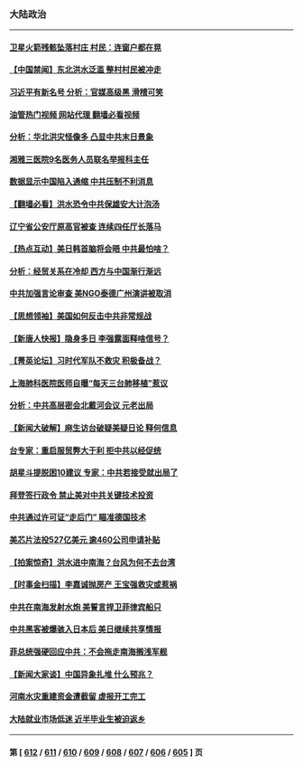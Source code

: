 ### 大陆政治
---
#### [卫星火箭残骸坠落村庄 村民：连窗户都在晃](../../pages/ncid277/n14051531.md?08102045) 
#### [【中国禁闻】东北洪水泛滥 整村村民被冲走](../../pages/ncid277/n14050818.md?08102045) 
#### [习近平有新名号 分析：官媒高级黑 滑稽可笑](../../pages/ncid277/n14051296.md?08102045) 
#### [油管热门视频 网站代理 翻墙必看视频](http://138.2.39.72:81/youtube.html?epic-marker?08102045)
#### [分析：华北洪灾怪像多 凸显中共末日景象](../../pages/ncid277/n14051102.md?08102045) 
#### [湘雅三医院9名医务人员联名举报科主任](../../pages/ncid277/n14051262.md?08102045) 
#### [数据显示中国陷入通缩 中共压制不利消息](../../pages/ncid277/n14051266.md?08102045) 
#### [【翻墙必看】洪水恐令中共保雄安大计泡汤](../../pages/ncid277/n14051259.md?08102045) 
#### [辽宁省公安厅原高官被查 连续四任厅长落马](../../pages/ncid277/n14051206.md?08102045) 
#### [【热点互动】美日韩首脑将会晤 中共最怕啥？](../../pages/ncid277/n14051185.md?08102045) 
#### [分析：经贸关系在冷却 西方与中国渐行渐远](../../pages/ncid277/n14051090.md?08102045) 
#### [中共加强言论审查 美NGO泰德广州演讲被取消](../../pages/ncid277/n14051182.md?08102045) 
#### [【思想领袖】美国如何反击中共非常规战](../../pages/ncid277/n14045305.md?08102045) 
#### [【新唐人快报】隐身多日 李强露面释啥信号？](../../pages/ncid277/n14051134.md?08102045) 
#### [【菁英论坛】习时代军队不救灾 积极备战？](../../pages/ncid277/n14051121.md?08102045) 
#### [上海肺科医院医师自曝“每天三台肺移植”惹议](../../pages/ncid277/n14051106.md?08102045) 
#### [分析：中共高层密会北戴河会议 元老出局](../../pages/ncid277/n14051146.md?08102045) 
#### [【新闻大破解】麻生访台破疑美疑日论 释何信息](../../pages/ncid277/n14050988.md?08102045) 
#### [台专家：重启服贸弊大于利 拒中共以经促统](../../pages/ncid277/n14050995.md?08102045) 
#### [胡星斗提脱困10建议 专家：中共若接受就出局了](../../pages/ncid277/n14051108.md?08102045) 
#### [拜登签行政令 禁止美对中共关键技术投资](../../pages/ncid277/n14051101.md?08102045) 
#### [中共通过许可证“走后门” 瞄准德国技术](../../pages/ncid277/n14051063.md?08102045) 
#### [美芯片法投527亿美元 逾460公司申请补贴](../../pages/ncid277/n14051031.md?08102045) 
#### [【拍案惊奇】洪水进中南海？台风为何不去台湾](../../pages/ncid277/n14050936.md?08102045) 
#### [【时事金扫描】李嘉诚抛房产 王宝强救灾或惹祸](../../pages/ncid277/n14050977.md?08102045) 
#### [中共在南海发射水炮 美誓言捍卫菲律宾船只](../../pages/ncid277/n14050963.md?08102045) 
#### [中共黑客被爆骇入日本后 美日继续共享情报](../../pages/ncid277/n14051015.md?08102045) 
#### [菲总统强硬回应中共：不会拖走南海搁浅军舰](../../pages/ncid277/n14051004.md?08102045) 
#### [【新闻大家谈】中国异象扎堆 什么预兆？](../../pages/ncid277/n14050990.md?08102045) 
#### [河南水灾重建资金遭截留 虚报开工完工](../../pages/ncid277/n14050857.md?08102045) 
#### [大陆就业市场低迷 近半毕业生被迫返乡](../../pages/ncid277/n14050945.md?08102045) 

---
#### 第 [ [612](./612.md?08102045) / [611](./611.md?08102045) / [610](./610.md?08102045) / [609](./609.md?08102045) / [608](./608.md?08102045) / [607](./607.md?08102045) / [606](./606.md?08102045) / [605](./605.md?08102045) ] 页
